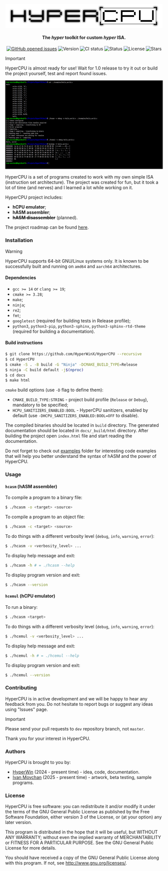 <div align="center">
     <picture>
          <source media="(prefers-color-scheme: dark)" srcset="images/logo_dark.png">
          <source media="(prefers-color-scheme: light)" srcset="images/logo.png">
          <img alt="HyperCPU" src="images/logo.png">
     </picture>
</div>

<h4 align="center">The <i>hyper</i> toolkit for custom <i>hyper</i> ISA.</h4>

<p align="center">
     <a href="https://github.com/HyperWinX/HyperCPU/issues">
     <img src="https://img.shields.io/github/issues/HyperWinX/HyperCPU"
          alt="GitHub opened issues"></a>
     <img src="https://img.shields.io/badge/version-0.3.14-red"
          alt="Version">
     <img src="https://img.shields.io/github/actions/workflow/status/HyperWinX/HyperCPU/testing.yml?branch=dev"
          alt="CI status">
     <img src="https://img.shields.io/badge/status-in_development-red"
          alt="Status">
     <img src="https://img.shields.io/github/license/HyperWinX/HyperCPU"
          alt="License">
     <img src="https://img.shields.io/github/stars/HyperWinX/HyperCPU?color=lime"
          alt="Stars">
</p>

>[!IMPORTANT]
> HyperCPU is almost ready for use! Wait for 1.0 release to try it out or build the project yourself, test and report found issues.

<img alt="HyperCPU screenshot" src="images/screenshot.png">

HyperCPU is a set of programs created to work with my own simple ISA (instruction set architecture). The project was created for fun, but it took a lot of time (and nerves) and I learned a lot while working on it.

HyperCPU project includes:
* **hCPU emulator**;
* **hASM assembler**;
* ~~**hASM disassembler**~~ (planned).

The project roadmap can be found [here](ROADMAP.md).

### Installation

>[!WARNING]
> HyperCPU supports 64-bit GNU/Linux systems only. It is known to be successfully built and running on `amd64` and `aarch64` architectures.

#### Dependencies

* `gcc >= 14` or `clang >= 19`;
* `cmake >= 3.28`;
* `make`;
* `ninja`;
* `re2`;
* `fmt`;
* `googletest` (required for building tests in Release profile);
* `python3`, `python3-pip`, `python3-sphinx`, `python3-sphinx-rtd-theme` (required for building a documentation).

#### Build instructions

```bash
$ git clone https://github.com/HyperWinX/HyperCPU --recursive
$ cd HyperCPU
$ cmake -S . -B build -G "Ninja" -DCMAKE_BUILD_TYPE=Release
$ ninja -C build default -j$(nproc)
$ cd docs
$ make html
```

`cmake` build options (use `-D` flag to define them):

* `CMAKE_BUILD_TYPE:STRING` - project build profile (`Release` or `Debug`), mandatory to be specified;
* `HCPU_SANITIZERS_ENABLED:BOOL` - HyperCPU sanitizers, enabled by default (use `-DHCPU_SANITIZERS_ENABLED:BOOL=OFF` to disable).

The compiled binaries should be located in `build` directory. The generated documentation should be located in `docs/_build/html` directory. After building the project open `index.html` file and start reading the documentation.

Do not forget to check out [examples](examples) folder for interesting code examples that will help you better understand the syntax of hASM and the power of HyperCPU.

### Usage

#### `hcasm` (hASM assembler)

To compile a program to a binary file:

```bash
$ ./hcasm -o <target> <source>
```

To compile a program to an object file:

```bash
$ ./hcasm -c <target> <source>
```

To do things with a different verbosity level (`debug`, `info`, `warning`, `error`):

```bash
$ ./hcasm -v <verbosity_level> ...
```

To display help message and exit:

```bash
$ ./hcasm -h # = ./hcasm --help
```

To display program version and exit:

```bash
$ ./hcasm --version
```

#### `hcemul` (hCPU emulator)

To run a binary:

```bash
$ ./hcasm <target>
```

To do things with a different verbosity level (`debug`, `info`, `warning`, `error`):

```bash
$ ./hcemul -v <verbosity_level> ...
```

To display help message and exit:

```bash
$ ./hcemul -h # = ./hcemul --help
```

To display program version and exit:

```bash
$ ./hcemul --version
```

### Contributing

HyperCPU is in active development and we will be happy to hear any feedback from you. Do not hesitate to report bugs or suggest any ideas using "Issues" page.

>[!IMPORTANT]
> Please send your pull requests to `dev` repository branch, not `master`.

Thank you for your interest in HyperCPU.

### Authors

HyperCPU is brought to you by:

* [HyperWin](https://github.com/HyperWinX) (2024 - present time) - idea, code, documentation.
* [Ivan Movchan](https://github.com/ivan-movchan) (2025 - present time) - artwork, beta testing, sample programs.

### License

HyperCPU is free software: you can redistribute it and/or modify it under the terms of the GNU General Public License as published by the Free Software Foundation, either version 3 of the License, or (at your option) any later version.

This program is distributed in the hope that it will be useful, but WITHOUT ANY WARRANTY; without even the implied warranty of MERCHANTABILITY or FITNESS FOR A PARTICULAR PURPOSE. See the GNU General Public License for more details.

You should have received a copy of the GNU General Public License
along with this program. If not, see <http://www.gnu.org/licenses/>.
